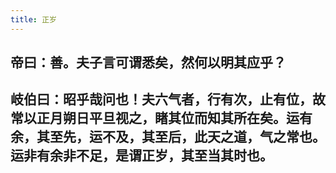 ```yaml
---
title: 正岁
---
```


## 帝曰：善。夫子言可谓悉矣，然何以明其应乎？
## 岐伯曰：昭乎哉问也！夫六气者，行有次，止有位，故常以正月朔日平旦视之，睹其位而知其所在矣。运有余，其至先，运不及，其至后，此天之道，气之常也。运非有余非不足，是谓正岁，其至当其时也。